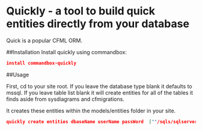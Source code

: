 # Quickly - a tool to build quick entities directly from your database

Quick is a popular CFML ORM.

##Installation
Install quickly using commandbox:

```json
install commandbox-quickly
```

##Usage

First, cd to your site root. If you leave the database type blank it defaults to mssql.  If you leave table list blank it will create 
entities for all of the tables it finds aside from sysdiagrams and cfmigrations.  

It creates these entities within the models/entities folder in your site.

```json
quickly create entities dbaseName userName passWord  [""/sqls/sqlserver/mysql] [tableList}
```
